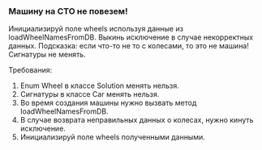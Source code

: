 
### Машину на СТО не повезем!

Инициализируй поле wheels используя данные из loadWheelNamesFromDB.
Выкинь исключение в случае некорректных данных.
Подсказка: если что-то не то с колесами, то это не машина!
Сигнатуры не менять.


Требования:
1.	Enum Wheel в классе Solution менять нельзя.
2.	Сигнатуры в классе Car менять нельзя.
3.	Во время создания машины нужно вызвать метод loadWheelNamesFromDB.
4.	В случае возврата неправильных данных о колесах, нужно кинуть исключение.
5.	Инициализируй поле wheels полученными данными.


